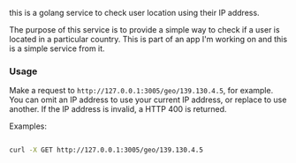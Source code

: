 this is a golang service to check user location using their IP address.

The purpose of this service is to provide a simple way to check if a user is located in a particular country. This is part of an app I'm working on and this is a simple service from it.


### Usage

Make a request to `http://127.0.0.1:3005/geo/139.130.4.5`, for example. You can omit an IP address to use your current IP address, or replace to use another. If the IP address is invalid, a HTTP 400 is returned.

Examples: 
```bash

curl -X GET http://127.0.0.1:3005/geo/139.130.4.5
```